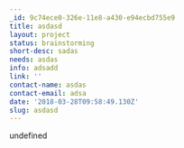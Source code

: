 ```yaml
---
_id: 9c74ece0-326e-11e8-a430-e94ecbd755e9
title: asdasd
layout: project
status: brainstorming
short-desc: sadas
needs: asdas
info: adsadd
link: ''
contact-name: asdas
contact-email: adsa
date: '2018-03-28T09:58:49.130Z'
slug: asdasd
---
```

undefined
